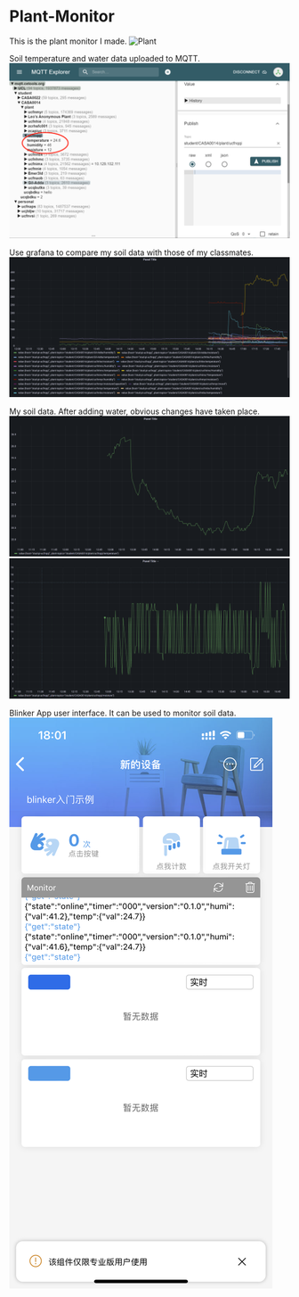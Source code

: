 # Plant-Monitor

This is the plant monitor I made.
![Plant](https://github.com/qqs0616/Plant-Monitor/blob/main/plant%20monitor.jpg)

Soil temperature and water data uploaded to MQTT.
![MQTT data](https://github.com/qqs0616/Plant-Monitor/blob/main/data/MQTT%20data.png)

Use grafana to compare my soil data with those of my classmates.
![Classmates' data](https://github.com/qqs0616/Plant-Monitor/blob/main/data/classmates%20data.png)

My soil data. After adding water, obvious changes have taken place.
![Temperature data](https://github.com/qqs0616/Plant-Monitor/blob/main/data/temperature%20data.png)
![monisture data](https://github.com/qqs0616/Plant-Monitor/blob/main/data/moisture%20data.png)

Blinker App user interface. It can be used to monitor soil data.
![App Interface](https://github.com/qqs0616/Plant-Monitor/blob/main/data/blinker%20app%20data.png)
